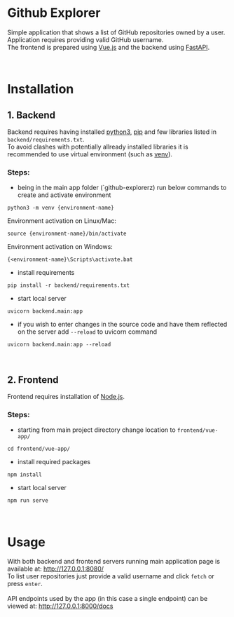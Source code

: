 # Github Explorer

Simple application that shows a list of GitHub repositories owned by a user.<br>
Application requires providing valid GitHub username.<br>
The frontend is prepared using [Vue.js](https://vuejs.org/) and the backend using [FastAPI](https://fastapi.tiangolo.com/).

<br>

# Installation

## 1. Backend

Backend requires having installed [python3](https://www.python.org/downloads/), [pip](https://pip.pypa.io/en/stable/installation/) and few libraries listed in `backend/requirements.txt`.<br>To avoid clashes with potentially allready installed libraries it is recommended to use virtual environment (such as [venv](https://docs.python.org/3/library/venv.html)).<br>

### Steps:
- being in the main app folder (`github-explorerz) run below commands to create and activate environment
```
python3 -m venv {environment-name}
```
Environment activation on Linux/Mac:
```
source {environment-name}/bin/activate
```
Environment activation on Windows:
```
{<environment-name}\Scripts\activate.bat
```

- install requirements
```
pip install -r backend/requirements.txt
```
- start local server
```
uvicorn backend.main:app
```
- if you wish to enter changes in the source code and have them reflected on the server add `--reload` to uvicorn command
```
uvicorn backend.main:app --reload
```
<br>

## 2. Frontend

Frontend requires installation of [Node.js](https://nodejs.org/en/download/).

### Steps:
- starting from main project directory change location to `frontend/vue-app/`
```
cd frontend/vue-app/
```
- install required packages
```
npm install
```
- start local server
```
npm run serve
```
<br>

# Usage

With both backend and frontend servers running main application page is available at: http://127.0.0.1:8080/ <br>
To list user repositories just provide a valid username and click `fetch` or press `enter`.<br><br>
API endpoints used by the app (in this case a single endpoint) can be viewed at: http://127.0.0.1:8000/docs
